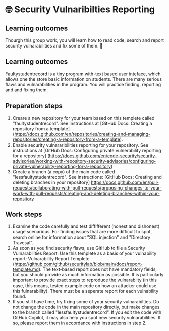 # 🤓  Security Vulnaribilties Reporting

## Learning outcomes 

Thourgh this group work, you will learn how to read code, search and report security vulnarabilities and fix some of them. 🚀

## Learning outcomes 

Faultystudentrecord is a tiny program with-text based user inteface, which allows one the store basic information on students.  There are many serious  flaws and vulnarabilities in the program. You will practice finding, reporting and  and fixing them.

## Preparation steps

1. Creare a new repository for your team based on this templete called "faultystudentrecord".  See instructions at [GitHub Docs: Creating a repository from a template] (https://docs.github.com/en/repositories/creating-and-managing-repositories/creating-a-repository-from-a-template).
2. Enable security vulnararibilities reporting for your repository. See instructions at  [GitHub Docs: Configuring private vulnerability reporting for a repository] (https://docs.github.com/en/code-security/security-advisories/working-with-repository-security-advisories/configuring-private-vulnerability-reporting-for-a-repository)
3.  Create a branch (a copy) of the main code called "lessfaultystudentrecord". See instructions: [GitHub Docs: Creating and deleting branches in your repository] https://docs.github.com/en/pull-requests/collaborating-with-pull-requests/proposing-changes-to-your-work-with-pull-requests/creating-and-deleting-branches-within-your-repository

## Work steps

1.  Examine the code carefully and test diffifferent (honest and dishonest) usage scenarious.  For finding issues that are more difficult to spot, search online for information about  "SQL injection" and "Directory Travesal".  
2.  As soon as you find security flaws, use GitHub to file a Security Vulnarabilities Report. Use this templete as a basis of your vulnability report: Vulnarability Report Templete (https://github.com/github/securitylab/blob/main/docs/report-template.md).  The text-based report does not have mandatory fields, but you should provide as much information as possible.  It is particularly important to provide exact steps to reproduce the vulnarablity (in this case, this means, 
tested example code on how an attacker could use this fulnarability).  There must be a seperate report for each vulnability found.
3. If you still have time, try fixing some of your security vulnarabilties.  Do not change the code in the main repository directly, but make changes to the branch called "lessfaultystudentrecord".  If you edit the code with GitHub Copilot, it may also help you spot new security vulnarabilities.  If so, please report them in accordance with instructions in step 2.
    
